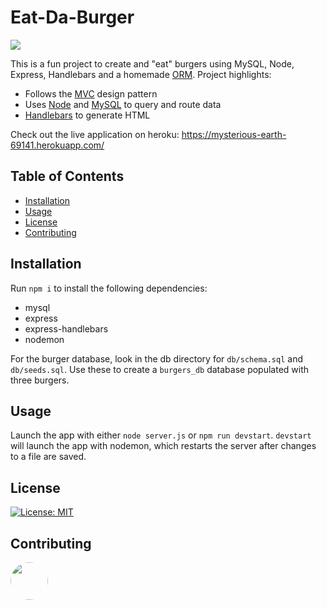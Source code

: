 # Eat-Da-Burger
<img src="https://lh3.googleusercontent.com/XRGucys3JoJtFNKJmMaqYF3eiQg3FCmbyHp1TDhUFhxZvW9BDgRQNmjSom4i2v8Vh8zvHni6zbVOyWOwgOhbbt5WPigbVayBifDXfvnGGrxJBRrM8aoJjN6xrbRqwl0GC9f85cqUKhJX6GOoBa5C-vTRyZITkZ2H82yWZD18C09GBWMjFDsHAiBvCd13_Yo8YxxN6Z60aHXECBfhRS5sNMGYgT7RkXmX-kKR3QpdNHp2uRJm7la3ejb2Uyz3LYzc94r4AapD77CP86xYqASTi03tU5HZo2pm7E1kqKAkk2XS5MCHkEP1ilaUn0_mcL3CFhsOCQAEq2dN7fiigeqc6rSwBRCrB8gaAj2XjiALpivTt2GVa9PlxB69CKsFhpaxvTZexzpP55A9exQ5TMbm4lnf9b5ySEA41uYVQFRrL7GDSrGWsyoJWA3449H6C28YioLrGAWLJjQa5DTE_w55JIknZUNZfk1G7sWeYT7crKZ3Kjp6EcEkc8wigF6nEcAuz9zoz5bbvcf3Gnbd_1U0X5BAm-C7Cj_bvO93fN4eqVHNzO4SjvTBJmqqwtsdTEQTIYXy8OtDaGtIRtC1JhcrLcXlLSN83MucevKN8bttnJtFJ_FtVR5d01OoMk_YSQsOX34BCtjmhHyF4uQCH94u58YkMjiVuWQUusfJnbcf8c82qZYECwtoFdcr-8ywJ0xDa2i01d30-ToX-yy8JADTWojmWUwVwkgg1BNloYcXUxROekEO2V8x9A=w2662-h716-no">

This is a fun project to create and "eat" burgers using MySQL, Node, Express, Handlebars and a homemade [ORM](https://stackoverflow.com/a/1279678/12024816). Project highlights:
* Follows the [MVC](https://www.geeksforgeeks.org/mvc-design-pattern/) design pattern 
* Uses [Node](https://nodejs.org/en/) and [MySQL](https://www.mysql.com/) to query and route data
* [Handlebars](https://handlebarsjs.com/) to generate HTML

Check out the live application on heroku:
https://mysterious-earth-69141.herokuapp.com/

## Table of Contents
* [Installation](#installation)
* [Usage](#usage)
* [License](#license)
* [Contributing](#contributing)

## Installation
Run `npm i` to install the following dependencies:
* mysql
* express
* express-handlebars
* nodemon

For the burger database, look in the db directory for `db/schema.sql` and `db/seeds.sql`. Use these to create a `burgers_db` database populated with three burgers.

## Usage
Launch the app with either `node server.js` or `npm run devstart`. `devstart` will launch the app with nodemon, which restarts the server after changes to a file are saved. 

## License
[![License: MIT](https://img.shields.io/badge/License-MIT-yellow.svg)](https://opensource.org/licenses/MIT)

## Contributing
[<img src="https://avatars.githubusercontent.com/u/16821657?" width="60px" style="border-radius:30px">](https://github.com/uxhawk)


